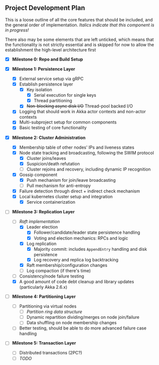 ## Project Development Plan

This is a loose outline of all the core features that should be included, and the general order
of implementation. _Italics indicate that this component is in progress!_

There also may be some elements that are left unticked, which means that the functionality is not 
strictly essential and is skipped for now to allow the establishment the high-level architecture first

- [x] **Milestone 0: Repo and Build Setup**
  
- [x] **Milestone 1: Persistence Layer**
  - [x] External service setup via gRPC
  - [x] Establish persistence layer
    - [x] Key isolation
      - [x] Serial execution for single keys 
      - [x] Thread partitioning
    - [x] ~~Non-blocking async disk I/O~~ Thread-pool backed I/O
  - [x] Logging that should work in Akka actor contexts and non-actor contexts
  - [x] Multi-subproject setup for common components
  - [x] Basic testing of core functionality
  
- [x] **Milestone 2: Cluster Administration**
  - [x] Membership table of other nodes' IPs and liveness states
  - [x] Node state tracking and broadcasting, following the SWIM protocol
    - [x] Cluster joins/leaves
    - [x] Suspicion/death refutation
    - [ ] Cluster rejoins and recovery, including dynamic IP recognition
  - [x] Gossip component
    - [x] Push mechanism for join/leave broadcasting
    - [ ] Pull mechanism for anti-entropy
  - [x] Failure detection through direct + indirect check mechanism
  - [x] Local kubernetes cluster setup and integration
    - [x] Service containerization  
    
- [ ] **Milestone 3: Replication Layer**
  - [ ] *Raft implementation*
    - [x] Leader election
      - [x] Follower/candidate/leader state persistence handling
      - [x] Voting and election mechanics: RPCs and logic
    - [x] Log replication
      - [x] Majority commit: includes `AppendEntry` handling and disk persistence 
      - [x] Log recovery and replica log backtracking
    - [x] Raft membership/configuration changes
    - [ ] Log compaction (if there's time) 
  - [ ] Consistency/node failure testing
  - [x] A good amount of code debt cleanup and library updates (particularly Akka 2.6.x)
    
- [ ] **Milestone 4: Partitioning Layer**
  - [ ] Partitioning via virtual nodes
    - [ ] _Partition ring data structure_
    - [ ] Dynamic repartition dividing/merges on node join/failure
    - [ ] Data shuffling on node membership changes
  - [ ] Better testing, should be able to do more advanced failure case handling
  
- [ ] **Milestone 5: Transaction Layer**
  - [ ] Distributed transactions (2PC?)
  - [ ] _TODO_